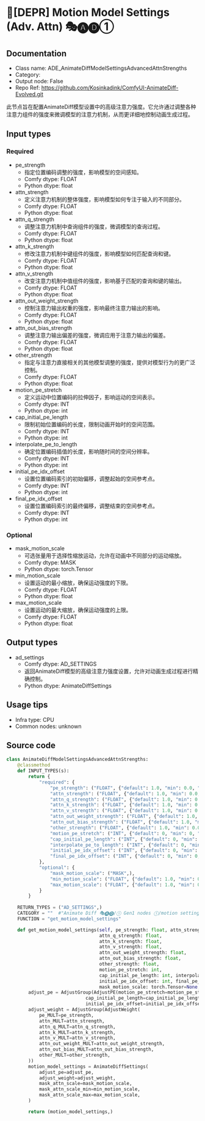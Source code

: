 # 🚫[DEPR] Motion Model Settings (Adv. Attn) 🎭🅐🅓①
## Documentation
- Class name: ADE_AnimateDiffModelSettingsAdvancedAttnStrengths
- Category: 
- Output node: False
- Repo Ref: https://github.com/Kosinkadink/ComfyUI-AnimateDiff-Evolved.git

此节点旨在配置AnimateDiff模型设置中的高级注意力强度。它允许通过调整各种注意力组件的强度来微调模型的注意力机制，从而更详细地控制动画生成过程。

## Input types
### Required
- pe_strength
    - 指定位置编码调整的强度，影响模型的空间感知。
    - Comfy dtype: FLOAT
    - Python dtype: float
- attn_strength
    - 定义注意力机制的整体强度，影响模型如何专注于输入的不同部分。
    - Comfy dtype: FLOAT
    - Python dtype: float
- attn_q_strength
    - 调整注意力机制中查询组件的强度，微调模型的查询过程。
    - Comfy dtype: FLOAT
    - Python dtype: float
- attn_k_strength
    - 修改注意力机制中键组件的强度，影响模型如何匹配查询和键。
    - Comfy dtype: FLOAT
    - Python dtype: float
- attn_v_strength
    - 改变注意力机制中值组件的强度，影响基于匹配的查询和键的输出。
    - Comfy dtype: FLOAT
    - Python dtype: float
- attn_out_weight_strength
    - 控制注意力输出权重的强度，影响最终注意力输出的影响。
    - Comfy dtype: FLOAT
    - Python dtype: float
- attn_out_bias_strength
    - 调整注意力输出偏差的强度，微调应用于注意力输出的偏差。
    - Comfy dtype: FLOAT
    - Python dtype: float
- other_strength
    - 指定与注意力直接相关的其他模型调整的强度，提供对模型行为的更广泛控制。
    - Comfy dtype: FLOAT
    - Python dtype: float
- motion_pe_stretch
    - 定义运动中位置编码的拉伸因子，影响运动的空间表示。
    - Comfy dtype: INT
    - Python dtype: int
- cap_initial_pe_length
    - 限制初始位置编码的长度，限制动画开始时的空间范围。
    - Comfy dtype: INT
    - Python dtype: int
- interpolate_pe_to_length
    - 确定位置编码插值的长度，影响随时间的空间分辨率。
    - Comfy dtype: INT
    - Python dtype: int
- initial_pe_idx_offset
    - 设置位置编码索引的初始偏移，调整起始的空间参考点。
    - Comfy dtype: INT
    - Python dtype: int
- final_pe_idx_offset
    - 设置位置编码索引的最终偏移，调整结束的空间参考点。
    - Comfy dtype: INT
    - Python dtype: int

### Optional
- mask_motion_scale
    - 可选张量用于选择性缩放运动，允许在动画中不同部分的运动缩放。
    - Comfy dtype: MASK
    - Python dtype: torch.Tensor
- min_motion_scale
    - 设置运动的最小缩放，确保运动强度的下限。
    - Comfy dtype: FLOAT
    - Python dtype: float
- max_motion_scale
    - 设置运动的最大缩放，确保运动强度的上限。
    - Comfy dtype: FLOAT
    - Python dtype: float

## Output types
- ad_settings
    - Comfy dtype: AD_SETTINGS
    - 返回AnimateDiff模型的高级注意力强度设置，允许对动画生成过程进行精确控制。
    - Python dtype: AnimateDiffSettings

## Usage tips
- Infra type: CPU
- Common nodes: unknown

## Source code
```python
class AnimateDiffModelSettingsAdvancedAttnStrengths:
    @classmethod
    def INPUT_TYPES(s):
        return {
            "required": {
                "pe_strength": ("FLOAT", {"default": 1.0, "min": 0.0, "max": 10.0, "step": 0.0001}),
                "attn_strength": ("FLOAT", {"default": 1.0, "min": 0.0, "max": 10.0, "step": 0.0001}),
                "attn_q_strength": ("FLOAT", {"default": 1.0, "min": 0.0, "max": 10.0, "step": 0.0001}),
                "attn_k_strength": ("FLOAT", {"default": 1.0, "min": 0.0, "max": 10.0, "step": 0.0001}),
                "attn_v_strength": ("FLOAT", {"default": 1.0, "min": 0.0, "max": 10.0, "step": 0.0001}),
                "attn_out_weight_strength": ("FLOAT", {"default": 1.0, "min": 0.0, "max": 10.0, "step": 0.0001}),
                "attn_out_bias_strength": ("FLOAT", {"default": 1.0, "min": 0.0, "max": 10.0, "step": 0.0001}),
                "other_strength": ("FLOAT", {"default": 1.0, "min": 0.0, "max": 10.0, "step": 0.0001}),
                "motion_pe_stretch": ("INT", {"default": 0, "min": 0, "step": 1}),
                "cap_initial_pe_length": ("INT", {"default": 0, "min": 0, "step": 1}),
                "interpolate_pe_to_length": ("INT", {"default": 0, "min": 0, "step": 1}),
                "initial_pe_idx_offset": ("INT", {"default": 0, "min": 0, "step": 1}),
                "final_pe_idx_offset": ("INT", {"default": 0, "min": 0, "step": 1}),
            },
            "optional": {
                "mask_motion_scale": ("MASK",),
                "min_motion_scale": ("FLOAT", {"default": 1.0, "min": 0.0, "step": 0.001}),
                "max_motion_scale": ("FLOAT", {"default": 1.0, "min": 0.0, "step": 0.001}),
            }
        }
    
    RETURN_TYPES = ("AD_SETTINGS",)
    CATEGORY = ""  #"Animate Diff 🎭🅐🅓/① Gen1 nodes ①/motion settings/experimental"
    FUNCTION = "get_motion_model_settings"

    def get_motion_model_settings(self, pe_strength: float, attn_strength: float,
                                  attn_q_strength: float,
                                  attn_k_strength: float,
                                  attn_v_strength: float,
                                  attn_out_weight_strength: float,
                                  attn_out_bias_strength: float,
                                  other_strength: float,
                                  motion_pe_stretch: int,
                                  cap_initial_pe_length: int, interpolate_pe_to_length: int,
                                  initial_pe_idx_offset: int, final_pe_idx_offset: int,
                                  mask_motion_scale: torch.Tensor=None, min_motion_scale: float=1.0, max_motion_scale: float=1.0):
        adjust_pe = AdjustGroup(AdjustPE(motion_pe_stretch=motion_pe_stretch,
                             cap_initial_pe_length=cap_initial_pe_length, interpolate_pe_to_length=interpolate_pe_to_length,
                             initial_pe_idx_offset=initial_pe_idx_offset, final_pe_idx_offset=final_pe_idx_offset))
        adjust_weight = AdjustGroup(AdjustWeight(
            pe_MULT=pe_strength,
            attn_MULT=attn_strength,
            attn_q_MULT=attn_q_strength,
            attn_k_MULT=attn_k_strength,
            attn_v_MULT=attn_v_strength,
            attn_out_weight_MULT=attn_out_weight_strength,
            attn_out_bias_MULT=attn_out_bias_strength,
            other_MULT=other_strength,
        ))
        motion_model_settings = AnimateDiffSettings(
            adjust_pe=adjust_pe,
            adjust_weight=adjust_weight,
            mask_attn_scale=mask_motion_scale,
            mask_attn_scale_min=min_motion_scale,
            mask_attn_scale_max=max_motion_scale,
        )

        return (motion_model_settings,)